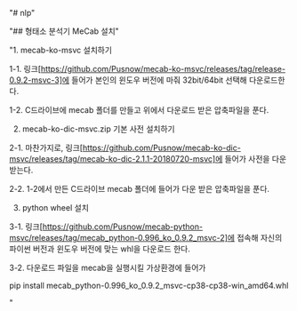 "# nlp" 

"## 형태소 분석기 MeCab 설치"

"1. mecab-ko-msvc 설치하기

1-1. 링크[https://github.com/Pusnow/mecab-ko-msvc/releases/tag/release-0.9.2-msvc-3]에 들어가 본인의 윈도우 버전에 마줘 32bit/64bit 선택해 다운로드한다.

1-2. C드라이브에 mecab 폴더를 만들고 위에서 다운로드 받은 압축파일을 푼다.

 

2. mecab-ko-dic-msvc.zip 기본 사전 설치하기

2-1. 마찬가지로, 링크[https://github.com/Pusnow/mecab-ko-dic-msvc/releases/tag/mecab-ko-dic-2.1.1-20180720-msvc]에 들어가 사전을 다운받는다.

2-2. 1-2에서 만든 C드라이브 mecab 폴더에 들어가 다운 받은 압축파일을 푼다.

3. python wheel 설치

3-1. 링크[https://github.com/Pusnow/mecab-python-msvc/releases/tag/mecab_python-0.996_ko_0.9.2_msvc-2]에 접속해 자신의 파이썬 버전과 윈도우 버전에 맞는 whl을 다운로드 한다.

3-2. 다운로드 파일을 mecab을 실행시킬 가상환경에 들어가

pip install mecab_python-0.996_ko_0.9.2_msvc-cp38-cp38-win_amd64.whl

"



